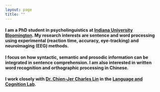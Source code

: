 ```yaml
---
layout: page
title: ""
---
```


#### I am a PhD student in psycholinguistics at [Indiana University Bloomington](https://bloomington.iu.edu/index.html). My research interests are sentence and word processing using experimental (reaction time, accuracy, eye-tracking) and neuroimaging (EEG) methods. 

#### I focus on how syntactic, semantic and prosodic information can be integrated in sentence comprehension. I am also interested in written word recognition and orthographic processing in Chinese. 

#### I work closely with [Dr. Chien-Jer Charles Lin](https://sites.google.com/view/chienjerlin/home) in the [Language and Cognition Lab](https://sites.google.com/view/language-and-cognition/home).
